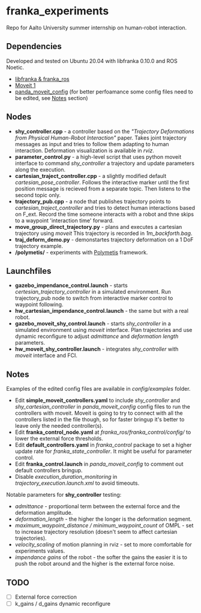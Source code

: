 # franka_experiments
Repo for Aalto University summer internship on human-robot interaction. 

## Dependencies
Developed and tested on Ubuntu 20.04 with libfranka 0.10.0 and ROS Noetic. 
- [libfranka & franka_ros](https://frankaemika.github.io/docs/installation_linux.html)
- [Moveit 1](https://moveit.ros.org/install/)
- [panda_moveit_config](https://github.com/ros-planning/panda_moveit_config.git) (for better perfoamance some config files need to be edited, see [Notes](#Notes) section)

## Nodes
- **shy_controller.cpp** - a controller based on the *"Trajectory Deformations from Physical Human-Robot Interaction"* paper. Takes joint trajectory messages as input and tries to follow them adapting to human interaction. Deformation visualization is available in *rviz*.
- **parameter_control.py** - a high-level script that uses python moveit interface to command *shy_controller* a trajectory and update parameters along the execution. 
- **cartesian_traject_controller.cpp** - a slightly modified default *cartesian_pose_controller*. Follows the interactive marker until the first position message is recieved from a separate topic. Then listens to the second topic only.
- **trajectory_pub.cpp** - a node that publishes trajectory points to *cartesian_traject_controller* and tries to detect human interactions based on F_ext. Record the time someone interacts with a robot and thne skips to a waypoint 'interaction time' forward.
- **move_group_direct_trajectory.py** - plans and executes a cartesian trajectory using *moveit* This trajectory is recorded in *1m_backforth.bag*.
- **traj_deform_demo.py** - demonstartes trajectory deformation on a 1 DoF trajectory example. 
- **/polymetis/** - experiments with [Polymetis](https://facebookresearch.github.io/fairo/polymetis/installation.html) framework. 

## Launchfiles
- **gazebo_impendance_control.launch** - starts *certesian_trajectory_controller* in a simulated environment. Run trajectory_pub node to switch from interactive marker control to waypoint following. 
- **hw_cartesian_impendance_control.launch** - the same but with a real robot. 
- **gazebo_moveit_shy_control.launch** - starts *shy_controller* in a simulated environment using *moveit* interface. Plan trajectories and use dynamic reconfigure to adjust *admittance* and *deformation length* parameters. 
- **hw_moveit_shy_controller.launch** - integrates *shy_controller* with *moveit* interface and FCI.  

## Notes
Examples of the edited config files are available in *config/examples* folder.
- Edit **simple_moveit_controllers.yaml** to include *shy_controller* and *shy_cartesian_controller* in *panda_moveit_config* config files to run the controllers with moveit. Moveit is going to try to connect with all the controllers listed in the file though, so for faster bringup it's better to leave only the needed controller(s).  
- Edit **franka_control_node.yaml** at *franka_ros/franka_control/config/* to lower the external force thresholds.
- Edit **default_controllers.yaml** in *franka_control* package to set a higher update rate for *franka_state_controller*. It might be useful for parameter control. 
- Edit **franka_control.launch** in *panda_moveit_config* to comment out default controllers bringup.
- Disable *execution_duration_monitoring* in *trajectory_execution.launch.xml* to avoid timeouts.

Notable parameters for **shy_controller** testing: 
  - *admittance* - proportional term between the external force and the deformation amplitude.
  - *deformation_length* - the higher the longer is the deformation segment. 
  - *maximum_waypoint_distance / minimum_waypoint_count* of OMPL - set to increase trajectory resolution (doesn't seem to affect cartesian trajectories). 
  - *velocity_scaling* of motion planning in rviz - set to more comfortable for experiments values. 
  - *impendance gains* of the robot - the softer the gains the easier it is to push the robot around and the higher is the external force noise.  

## TODO
- [ ] External force correction
- [ ] k_gains / d_gains dynamic reconfigure
